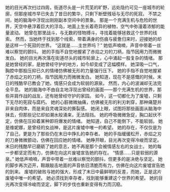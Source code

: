 她的目光再次扫过四周，街道尽头是一片荒芜的旷野，远处隐约可见一座城市的轮廓，但那座城市早已失去了昔日的繁华，只剩下断壁残垣与无尽的死寂。
不禁之间，她的脑海中浮现出刚刚副本空间中的景象。
那是一个充满生机与危险的世界，天空中悬浮着巨大的浮岛，地面上生长着奇异的植物，空气中弥漫着浓郁的能量波动。
她曾在那里战斗，与无数的怪物搏斗，寻找着能够拯救这个世界的线索。
然而，当她终于找到那个线索，带着满身的伤痕与疲惫归来时，迎接她的却是这样一个死寂的世界。
“这就是……主世界吗？”
她低声喃喃，声音中带着一丝难以察觉的颤抖。
她的手指不自觉地握紧了赤焰之刃的刀柄，指节因用力而微微发白。
她的目光再次落在街道尽头的城市轮廓上，心中涌起一股复杂的情绪。
那是她曾经的家，是她曾经守护的地方，如今却变成了这幅模样。
她深吸一口气，胸腔中那股压抑已久的情绪仿佛被无形的力量强行压下。
她的手指不自觉地握紧了赤焰之刃的刀柄，指节因用力而微微发白。
她知道，现在不是感慨的时候。末日的残酷早已教会了她，情感只会成为软弱的源泉。
然而，内心的波澜却无法完全平息。
她的脑海中不由自主地浮现出曾经的画面——那个充满生机的世界，那些并肩作战的战友，还有她曾经守护的家园。
如今，这一切都化为了废墟，只剩下无尽的死寂与腐朽。
她的心脏微微抽痛，仿佛被无形的利刃刺穿，那种痛楚并非来自肉体，而是来自灵魂深处的撕裂感。
她闭上眼，试图将那些画面从脑海中抹去，但那些记忆却如潮水般涌来，无法阻挡。
她的呼吸微微急促，胸口起伏不定，仿佛在压抑着某种即将爆发的情绪。
她知道，自己不能倒下，不能软弱。
她是维妮娜，是曾经的女战神，是这片废墟中唯一的希望。
她的存在，不仅仅是为了自己，更是为了那些仍在末日中挣扎的幸存者。
她的手指缓缓松开，赤焰之刃的刀身微微颤动，仿佛在回应她的情绪。
她睁开眼，目光再次变得冷峻而坚定。
末日的残酷早已磨砺了她的意志，她不再是那个会被情感左右的女战士。
她的每一步都坚定而有力，仿佛在向这片废墟宣告她的存在。
“情感……只是软弱的源泉。”
她低声喃喃，声音中带着一丝难以察觉的颤抖，但更多的是决绝与坚定。
她的脚步再次迈开，鞋跟敲击地面的声音依旧清脆而有力，仿佛在向这片废墟宣告她的到来。
废墟的破败与她的强大，形成了末日中最鲜明的反差，而她，正是这片废墟中唯一的希望。
她必须找到幸存者，找到能够重建这个世界的希望。
她的目光再次变得冷峻而坚定，脚下的步伐也重新变得有力而沉稳。